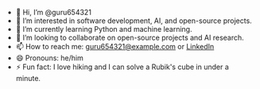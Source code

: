 - 👋 Hi, I’m @guru654321
- 👀 I’m interested in software development, AI, and open-source projects.
- 🌱 I’m currently learning Python and machine learning.
- 💞️ I’m looking to collaborate on open-source projects and AI research.
- 📫 How to reach me: guru654321@example.com or [LinkedIn](www.linkedin.com/in/gurunadham-yelicherla-1a2637295)
- 😄 Pronouns: he/him
- ⚡ Fun fact: I love hiking and I can solve a Rubik's cube in under a minute.

